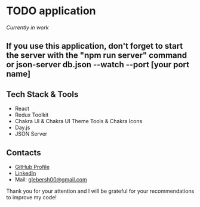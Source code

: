 # TODO application

_Currently in work_

## If you use this application, don't forget to start the server with the "npm run server" command or json-server db.json --watch --port [your port name] 

## Tech Stack & Tools
* React
* Redux Toolkit
* Chakra UI & Chakra UI Theme Tools & Chakra Icons
* Day.js
* JSON Server 

## Contacts
* [GitHub Profile](https://github.com/glebersh)
* [LinkedIn](https://www.linkedin.com/in/gleb-ershov-804b50232/)
* Mail: glebersh00@gmail.com


Thank you for your attention and I will be grateful for your recommendations to improve my code!
